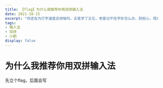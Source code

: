 ```yaml
---
title: 【flag】为什么我推荐你用双拼输入法
date: 2021-10-15
excerpt: "你还在为打字速度还烦恼吗，五笔学了又忘，老是记不住字形怎么办，别担心，现在有更好的代替方案，就是学习双拼输入法"
tags:
- 输入法
- 双拼
- 小鹤
display: false
---
```

# 为什么我推荐你用双拼输入法

先立个flag，后面会写